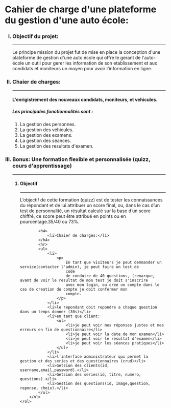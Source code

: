 <h1>Cahier de charge d'une plateforme du gestion d'une auto école:</h1>
    <ol type="I">
        <h3>
            <li>Objectif du projet:</li>
        </h3>
        <hr>
        <p>Le principe mission du projet fut de mise en place la conception d'une plateforme de gestion d'une auto école
            qui offre le gerant de l'auto-école un outil pour gerer les information de son etablissement et aux
            condidats et moniteurs un moyen pour avoir l'information en ligne.</p>
        <h3>
            <li>Chaier de charges:</li>
        </h3>
        <hr>
        <h4>L'enrigistrement des nouveaux condidats, moniteurs, et vehicules.</h4>
        <h5>Les principales fonctionnalités sont :</h5>
        <ol>
            <li>La gestion des personnes.</li>
            <li>La gestion des véhicules.</li>
            <li>La gestion des examens.</li>
            <li>La gestion des séances.</li>
            <li>La gestion des resultats d'examen.</li>
        </ol>
        <h3>
            <li>Bonus: Une formation flexible et personnalisée (quizz, cours d'apprentissage)
            </li>
        </h3>
        <hr>
        <ol>
            <h4>
                <li>Objectif</li>
            </h4>
            <hr>
            <p>L’objectif de cette formation (quizz) est de tester les connaissances du répondant et de lui attribuer un
                score final, ou, dans le cas d’un test de personnalité, un résultat calculé sur la base d’un score
                chiffré, ce score peut être attribué en points ou en pourcentage.35/40 ou 73%.</p>

            <h4>
                <li>Chaier de charges:</li>
            </h4>
            <hr>
            <ul>
                <li>
                    <p>
                        En tant que visiteurs je peut demmander un service(contacter l'admin), je peut faire un test de
                        code
                        de conduire de 40 questions, (remarque, avant de voir le resultat de mon test je doit s'inscrire
                        avec mon login, ou cree un compte dans le cas de creation du compte je doit confermer mon
                        compte.
                    </p>
                </li>
                <li>le repondant doit repondre a chaque question dans un temps donner (30s)</li>
                <li>en tant que client:
                    <ul>
                        <li>je peut voir mes réponses justes et mes erreurs en fin de questionnaire</li>
                        <li>je peut voir la date de mon examen</li>
                        <li>je peut voir le resultat d'examen</li>
                        <li>je peut voir les séances pratiques</li>
                    </ul>
                </li>
                <li>l’interface administrateur qui permet la gestion et des series et des questionnaires (crud)</li>
                <li>Getsion des clients(id, username,email,password).</li>
                <li>Getsion des series(id, titre, numero, questions).</li>
                <li>Gestion des questions(id, image,question, reponse, choix).</li>
            </ul>
        </ol>
    </ol>
